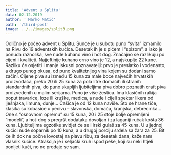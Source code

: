 ```yaml
---
title: 'Advent u Splitu'
data: 02.12.2019
author: ' Marko Matić'
path: '/third-post'
image: ../../images/split3.png
---
```

Odlično je počeo advent u Splitu. Sunce je u subotu puno “svita” izmamilo na Rivu do 19 adventskih kućica. Desetak ih je s pićem i “spizom”, a iako je ponuda raznolika, sve nude kuhano vino i hot dog.
Značajno se razlikuju po cijeni i kvaliteti. Najjeftinije kuhano crno vino je 12, a najskuplje 22 kune. Razliku će osjetiti i manje iskusni poznavatelji: prvo je preslatko i vodenasto, a drugo punog okusa, od puno kvalitetnijeg vina kojem su dodani samo začini. Cijene piva su između 15 kuna za male boce najvećih hrvatskih proizvođača, preko 20 ili 25 kuna za pola litre domaćih ili stranih standardnih piva, do puno skupljih ljubiteljima piva dobro poznatih craft piva proizvedenih u malim serijama.
Puno je više žestica. Ima klasičnih rakija poput travarice, loze ili kruške, medica, a nude i cijeli spektar likera od lješnjaka, limuna, dunje... Čašica je od 12 kuna naviše.
Što se hrane tiče, klasika su kobasice u pecivu – slavonska, domaća, kranjska, debrecinka... One s “osnovnom opremu” su 15 kuna, 20 i 25 stoje bolje opremljeni “modeli”, a hot-dog s pregršt dodataka dovoljan i za laganiji ručak košta 36 kuna. Ljubiteljima egzotike svidjet će se i irski gulaš za 45 kuna.
U u jednoj kućici nude soparnik po 10 kuna, a u drugoj porciju srdela sa žara za 25. Bit će ih dok ne počne lovostaj na plavu ribu, za desetak dana, kaže nam vlasnik kućice. Atrakcija je i seljački kruh ispod peke, koji su neki htjeli ponijeti kući, no ne prodaje se sam.

